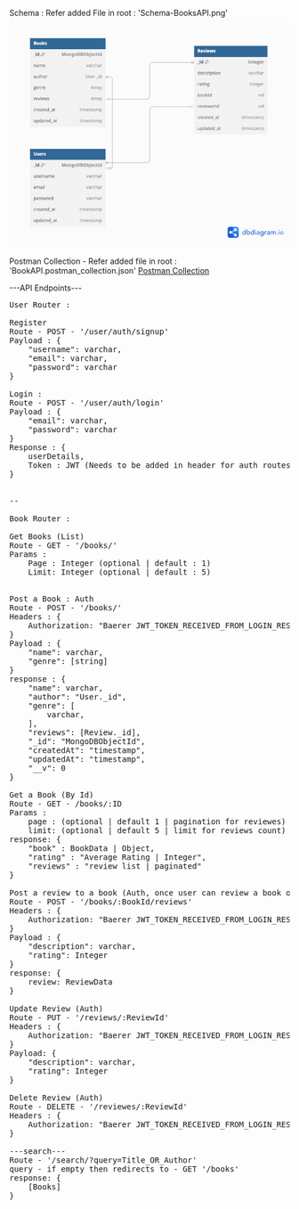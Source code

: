 Schema : Refer added File in root : 'Schema-BooksAPI.png'
<img src="./Schema-BooksAPI.png" />


Postman Collection - Refer added file in root : 'BookAPI.postman_collection.json'
<a href="./BookAPI.postman_collection.json">Postman Collection</a>

---API Endpoints---
<pre>
User Router : 

Register
Route - POST - '/user/auth/signup' 
Payload : {
    "username": varchar,
    "email": varchar,
    "password": varchar
}

Login : 
Route - POST - '/user/auth/login'
Payload : {
    "email": varchar,
    "password": varchar
}
Response : {
    userDetails,
    Token : JWT (Needs to be added in header for auth routes),
}


--

Book Router :

Get Books (List)
Route - GET - '/books/'
Params : 
    Page : Integer (optional | default : 1)
    Limit: Integer (optional | default : 5)


Post a Book : Auth
Route - POST - '/books/'
Headers : {
    Authorization: "Baerer JWT_TOKEN_RECEIVED_FROM_LOGIN_RESPONSE"
}
Payload : {
    "name": varchar,
    "genre": [string]
}
response : {
    "name": varchar,
    "author": "User._id",
    "genre": [
        varchar,
    ],
    "reviews": [Review._id],
    "_id": "MongoDBObjectId",
    "createdAt": "timestamp",
    "updatedAt": "timestamp",
    "__v": 0
}

Get a Book (By Id)
Route - GET - /books/:ID
Params : 
    page : (optional | default 1 | pagination for reviewes) 
    limit: (optional | default 5 | limit for reviews count)
response: {
    "book" : BookData | Object,
    "rating" : "Average Rating | Integer",
    "reviews" : "review list | paginated"
}

Post a review to a book (Auth, once user can review a book only once)
Route - POST - '/books/:BookId/reviews'
Headers : {
    Authorization: "Baerer JWT_TOKEN_RECEIVED_FROM_LOGIN_RESPONSE"
}
Payload : {
    "description": varchar,
    "rating": Integer
}
response: {
    review: ReviewData
}

Update Review (Auth)
Route - PUT - '/reviews/:ReviewId'
Headers : {
    Authorization: "Baerer JWT_TOKEN_RECEIVED_FROM_LOGIN_RESPONSE"
}
Payload: {
    "description": varchar,
    "rating": Integer
}

Delete Review (Auth)
Route - DELETE - '/reviewes/:ReviewId'
Headers : {
    Authorization: "Baerer JWT_TOKEN_RECEIVED_FROM_LOGIN_RESPONSE"
}

---search---
Route - '/search/?query=Title_OR_Author'
query - if empty then redirects to - GET '/books'
response: {
    [Books]
}
</pre>